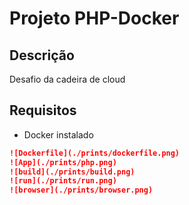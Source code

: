 # Projeto PHP-Docker

## Descrição
Desafio da cadeira de cloud

## Requisitos
- Docker instalado

```markdown
![Dockerfile](./prints/dockerfile.png)
![App](./prints/php.png)
![build](./prints/build.png)
![run](./prints/run.png)
![browser](./prints/browser.png)